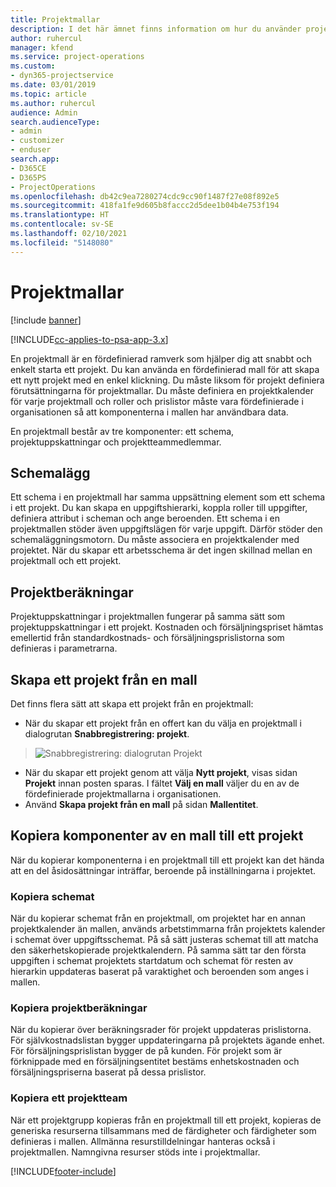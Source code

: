 ```yaml
---
title: Projektmallar
description: I det här ämnet finns information om hur du använder projektmallar för att snabbkonfigurera projekt.
author: ruhercul
manager: kfend
ms.service: project-operations
ms.custom:
- dyn365-projectservice
ms.date: 03/01/2019
ms.topic: article
ms.author: ruhercul
audience: Admin
search.audienceType:
- admin
- customizer
- enduser
search.app:
- D365CE
- D365PS
- ProjectOperations
ms.openlocfilehash: db42c9ea7280274cdc9cc90f1487f27e08f892e5
ms.sourcegitcommit: 418fa1fe9d605b8faccc2d5dee1b04b4e753f194
ms.translationtype: HT
ms.contentlocale: sv-SE
ms.lasthandoff: 02/10/2021
ms.locfileid: "5148080"
---
```

# <a name="project-templates"></a>Projektmallar 

[!include [banner](../includes/psa-now-project-operations.md)]

[!INCLUDE[cc-applies-to-psa-app-3.x](../includes/cc-applies-to-psa-app-3x.md)]

En projektmall är en fördefinierad ramverk som hjälper dig att snabbt och enkelt starta ett projekt. Du kan använda en fördefinierad mall för att skapa ett nytt projekt med en enkel klickning. Du måste liksom för projekt definiera förutsättningarna för projektmallar. Du måste definiera en projektkalender för varje projektmall och roller och prislistor måste vara fördefinierade i organisationen så att komponenterna i mallen har användbara data.

En projektmall består av tre komponenter: ett schema, projektuppskattningar och projektteammedlemmar.

## <a name="schedule"></a>Schemalägg

Ett schema i en projektmall har samma uppsättning element som ett schema i ett projekt. Du kan skapa en uppgiftshierarki, koppla roller till uppgifter, definiera attribut i scheman och ange beroenden. Ett schema i en projektmallen stöder även uppgiftslägen för varje uppgift. Därför stöder den schemaläggningsmotorn. Du måste associera en projektkalender med projektet. När du skapar ett arbetsschema är det ingen skillnad mellan en projektmall och ett projekt.

## <a name="project-estimates"></a>Projektberäkningar

Projektuppskattningar i projektmallen fungerar på samma sätt som projektuppskattningar i ett projekt. Kostnaden och försäljningspriset hämtas emellertid från standardkostnads- och försäljningsprislistorna som definieras i parametrarna.

## <a name="creating-a-project-from-a-template"></a>Skapa ett projekt från en mall
 
Det finns flera sätt att skapa ett projekt från en projektmall:

- När du skapar ett projekt från en offert kan du välja en projektmall i dialogrutan **Snabbregistrering: projekt**.

> ![Snabbregistrering: dialogrutan Projekt](media/project-11.png)

- När du skapar ett projekt genom att välja **Nytt projekt**, visas sidan **Projekt** innan posten sparas. I fältet **Välj en mall** väljer du en av de fördefinierade projektmallarna i organisationen.
- Använd **Skapa projekt från en mall** på sidan **Mallentitet**.

## <a name="copying-components-of-template-to-project"></a>Kopiera komponenter av en mall till ett projekt

När du kopierar komponenterna i en projektmall till ett projekt kan det hända att en del åsidosättningar inträffar, beroende på inställningarna i projektet.

### <a name="copying-the-schedule"></a>Kopiera schemat

När du kopierar schemat från en projektmall, om projektet har en annan projektkalender än mallen, används arbetstimmarna från projektets kalender i schemat över uppgiftsschemat. På så sätt justeras schemat till att matcha den säkerhetskopierade projektkalendern. På samma sätt tar den första uppgiften i schemat projektets startdatum och schemat för resten av hierarkin uppdateras baserat på varaktighet och beroenden som anges i mallen. 

### <a name="copying-project-estimates"></a>Kopiera projektberäkningar 

När du kopierar över beräkningsrader för projekt uppdateras prislistorna. För självkostnadslistan bygger uppdateringarna på projektets ägande enhet. För försäljningsprislistan bygger de på kunden. För projekt som är förknippade med en försäljningsentitet bestäms enhetskostnaden och försäljningspriserna baserat på dessa prislistor.

### <a name="copying-a-project-team"></a>Kopiera ett projektteam

När ett projektgrupp kopieras från en projektmall till ett projekt, kopieras de generiska resurserna tillsammans med de färdigheter och färdigheter som definieras i mallen. Allmänna resurstilldelningar hanteras också i projektmallen. Namngivna resurser stöds inte i projektmallar.


[!INCLUDE[footer-include](../includes/footer-banner.md)]